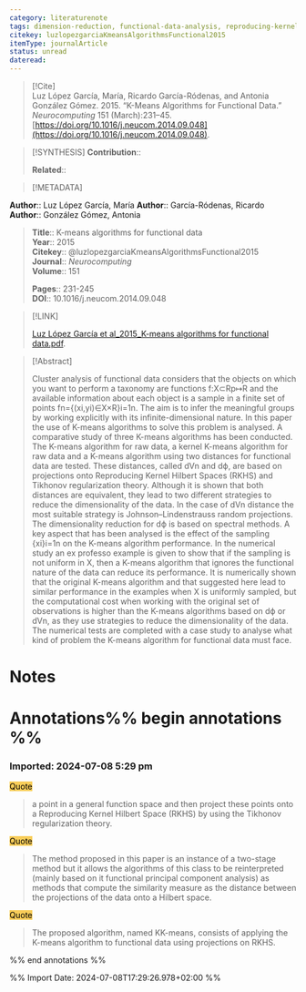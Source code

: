 ```yaml
---
category: literaturenote
tags: dimension-reduction, functional-data-analysis, reproducing-kernel-hilbert-space, clustering
citekey: luzlopezgarciaKmeansAlgorithmsFunctional2015
itemType: journalArticle
status: unread  
dateread:  
---
```


> [!Cite]  
> Luz López García, María, Ricardo García-Ródenas, and Antonia González Gómez. 2015. “K-Means Algorithms for Functional Data.” _Neurocomputing_ 151 (March):231–45. [https://doi.org/10.1016/j.neucom.2014.09.048](https://doi.org/10.1016/j.neucom.2014.09.048).

> [!SYNTHESIS] 
>**Contribution**::
>
>**Related**:: 
>

> [!METADATA]  
>
**Author**:: Luz López García, María
**Author**:: García-Ródenas, Ricardo
**Author**:: González Gómez, Antonia<br>
> **Title**:: K-means algorithms for functional data    
> **Year**:: 2015     
> **Citekey**:: @luzlopezgarciaKmeansAlgorithmsFunctional2015    
>**Journal**:: *Neurocomputing*    
>**Volume**:: 151    
>     
>    
>    
>     
> **Pages**:: 231-245    
>**DOI**:: 10.1016/j.neucom.2014.09.048    
>

> [!LINK] 
>
> [Luz López García et al_2015_K-means algorithms for functional data.pdf](file:///Users/steven/Library/Mobile%20Documents/com~apple~CloudDocs/Zotero/bibliography/Neurocomputing/2015/Luz%20López%20García%20et%20al_2015_K-means%20algorithms%20for%20functional%20data.pdf).

>[!Abstract]
>
>Cluster analysis of functional data considers that the objects on which you want to perform a taxonomy are functions f:X⊂Rp↦R and the available information about each object is a sample in a finite set of points fn={(xi,yi)∈X×R}i=1n. The aim is to infer the meaningful groups by working explicitly with its infinite-dimensional nature. In this paper the use of K-means algorithms to solve this problem is analysed. A comparative study of three K-means algorithms has been conducted. The K-means algorithm for raw data, a kernel K-means algorithm for raw data and a K-means algorithm using two distances for functional data are tested. These distances, called dVn and dϕ, are based on projections onto Reproducing Kernel Hilbert Spaces (RKHS) and Tikhonov regularization theory. Although it is shown that both distances are equivalent, they lead to two different strategies to reduce the dimensionality of the data. In the case of dVn distance the most suitable strategy is Johnson–Lindenstrauss random projections. The dimensionality reduction for dϕ is based on spectral methods. A key aspect that has been analysed is the effect of the sampling {xi}i=1n on the K-means algorithm performance. In the numerical study an ex professo example is given to show that if the sampling is not uniform in X, then a K-means algorithm that ignores the functional nature of the data can reduce its performance. It is numerically shown that the original K-means algorithm and that suggested here lead to similar performance in the examples when X is uniformly sampled, but the computational cost when working with the original set of observations is higher than the K-means algorithms based on dϕ or dVn, as they use strategies to reduce the dimensionality of the data. The numerical tests are completed with a case study to analyse what kind of problem the K-means algorithm for functional data must face.
>>


# Notes<br>
# Annotations%% begin annotations %%  
 
 
  
### Imported: 2024-07-08 5:29 pm  
  
  
<mark style="background-color: #f9cd59">Quote</mark>  
> a point in a general function space and then project these points onto a Reproducing Kernel Hilbert Space (RKHS) by using the Tikhonov regularization theory.
  
<mark style="background-color: #f9cd59">Quote</mark>  
> The method proposed in this paper is an instance of a two-stage method but it allows the algorithms of this class to be reinterpreted (mainly based on it functional principal component analysis) as methods that compute the similarity measure as the distance between the projections of the data onto a Hilbert space.
  
<mark style="background-color: #f9cd59">Quote</mark>  
> The proposed algorithm, named KK-means, consists of applying the K-means algorithm to functional data using projections on RKHS.
  
  
%% end annotations %%

%% Import Date: 2024-07-08T17:29:26.978+02:00 %%
